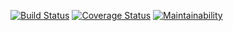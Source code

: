 [![Build Status](https://travis-ci.com/Ijebusoma/driveway.svg?branch=master)](https://travis-ci.com/Ijebusoma/driveway)
[![Coverage Status](https://coveralls.io/repos/github/Ijebusoma/driveway/badge.svg?branch=master)](https://coveralls.io/github/Ijebusoma/driveway?branch=master)
[![Maintainability](https://api.codeclimate.com/v1/badges/096f2fe8410a40d90637/maintainability)](https://codeclimate.com/github/Ijebusoma/driveway/maintainability)
